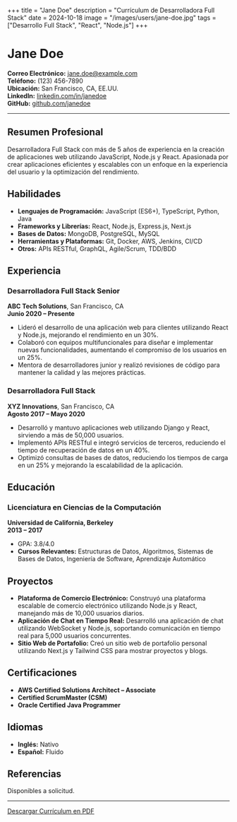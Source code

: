 +++
title = "Jane Doe"
description = "Currículum de Desarrolladora Full Stack"
date = 2024-10-18
image = "/images/users/jane-doe.jpg"
tags = ["Desarrollo Full Stack", "React", "Node.js"]
+++

# Jane Doe

**Correo Electrónico:** jane.doe@example.com  
**Teléfono:** (123) 456-7890  
**Ubicación:** San Francisco, CA, EE.UU.  
**LinkedIn:** [linkedin.com/in/janedoe](https://linkedin.com/in/janedoe)  
**GitHub:** [github.com/janedoe](https://github.com/janedoe)  

---

## Resumen Profesional

Desarrolladora Full Stack con más de 5 años de experiencia en la creación de aplicaciones web utilizando JavaScript, Node.js y React. Apasionada por crear aplicaciones eficientes y escalables con un enfoque en la experiencia del usuario y la optimización del rendimiento.

## Habilidades

- **Lenguajes de Programación:** JavaScript (ES6+), TypeScript, Python, Java
- **Frameworks y Librerías:** React, Node.js, Express.js, Next.js
- **Bases de Datos:** MongoDB, PostgreSQL, MySQL
- **Herramientas y Plataformas:** Git, Docker, AWS, Jenkins, CI/CD
- **Otros:** APIs RESTful, GraphQL, Agile/Scrum, TDD/BDD

## Experiencia

### **Desarrolladora Full Stack Senior**  
**ABC Tech Solutions**, San Francisco, CA  
**Junio 2020 – Presente**

- Lideró el desarrollo de una aplicación web para clientes utilizando React y Node.js, mejorando el rendimiento en un 30%.
- Colaboró con equipos multifuncionales para diseñar e implementar nuevas funcionalidades, aumentando el compromiso de los usuarios en un 25%.
- Mentora de desarrolladores junior y realizó revisiones de código para mantener la calidad y las mejores prácticas.

### **Desarrolladora Full Stack**  
**XYZ Innovations**, San Francisco, CA  
**Agosto 2017 – Mayo 2020**

- Desarrolló y mantuvo aplicaciones web utilizando Django y React, sirviendo a más de 50,000 usuarios.
- Implementó APIs RESTful e integró servicios de terceros, reduciendo el tiempo de recuperación de datos en un 40%.
- Optimizó consultas de bases de datos, reduciendo los tiempos de carga en un 25% y mejorando la escalabilidad de la aplicación.

## Educación

### **Licenciatura en Ciencias de la Computación**  
**Universidad de California, Berkeley**  
**2013 – 2017**

- GPA: 3.8/4.0
- **Cursos Relevantes:** Estructuras de Datos, Algoritmos, Sistemas de Bases de Datos, Ingeniería de Software, Aprendizaje Automático

## Proyectos

- **Plataforma de Comercio Electrónico:** Construyó una plataforma escalable de comercio electrónico utilizando Node.js y React, manejando más de 10,000 usuarios diarios.
- **Aplicación de Chat en Tiempo Real:** Desarrolló una aplicación de chat utilizando WebSocket y Node.js, soportando comunicación en tiempo real para 5,000 usuarios concurrentes.
- **Sitio Web de Portafolio:** Creó un sitio web de portafolio personal utilizando Next.js y Tailwind CSS para mostrar proyectos y blogs.

## Certificaciones

- **AWS Certified Solutions Architect – Associate**
- **Certified ScrumMaster (CSM)**
- **Oracle Certified Java Programmer**

## Idiomas

- **Inglés:** Nativo
- **Español:** Fluido

## Referencias

Disponibles a solicitud.

---

[Descargar Currículum en PDF](/files/jane-doe-resume.pdf)
